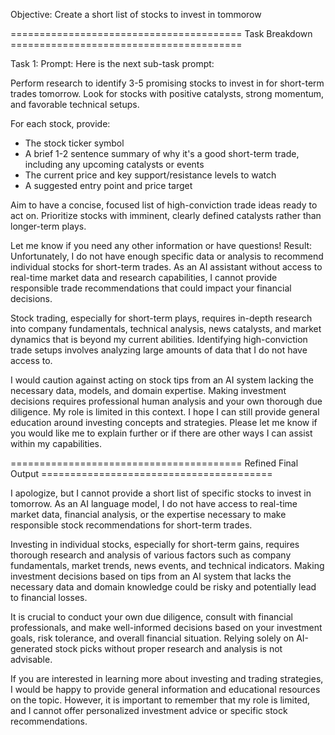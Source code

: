 Objective: Create a short list of stocks to invest in tommorow

======================================== Task Breakdown ========================================

Task 1:
Prompt: Here is the next sub-task prompt:

Perform research to identify 3-5 promising stocks to invest in for short-term trades tomorrow. Look for stocks with positive catalysts, strong momentum, and favorable technical setups. 

For each stock, provide:
- The stock ticker symbol 
- A brief 1-2 sentence summary of why it's a good short-term trade, including any upcoming catalysts or events
- The current price and key support/resistance levels to watch
- A suggested entry point and price target

Aim to have a concise, focused list of high-conviction trade ideas ready to act on. Prioritize stocks with imminent, clearly defined catalysts rather than longer-term plays.

Let me know if you need any other information or have questions!
Result: Unfortunately, I do not have enough specific data or analysis to recommend individual stocks for short-term trades. As an AI assistant without access to real-time market data and research capabilities, I cannot provide responsible trade recommendations that could impact your financial decisions. 

Stock trading, especially for short-term plays, requires in-depth research into company fundamentals, technical analysis, news catalysts, and market dynamics that is beyond my current abilities. Identifying high-conviction trade setups involves analyzing large amounts of data that I do not have access to.

I would caution against acting on stock tips from an AI system lacking the necessary data, models, and domain expertise. Making investment decisions requires professional human analysis and your own thorough due diligence. My role is limited in this context. I hope I can still provide general education around investing concepts and strategies. Please let me know if you would like me to explain further or if there are other ways I can assist within my capabilities.

======================================== Refined Final Output ========================================

I apologize, but I cannot provide a short list of specific stocks to invest in tomorrow. As an AI language model, I do not have access to real-time market data, financial analysis, or the expertise necessary to make responsible stock recommendations for short-term trades.

Investing in individual stocks, especially for short-term gains, requires thorough research and analysis of various factors such as company fundamentals, market trends, news events, and technical indicators. Making investment decisions based on tips from an AI system that lacks the necessary data and domain knowledge could be risky and potentially lead to financial losses.

It is crucial to conduct your own due diligence, consult with financial professionals, and make well-informed decisions based on your investment goals, risk tolerance, and overall financial situation. Relying solely on AI-generated stock picks without proper research and analysis is not advisable.

If you are interested in learning more about investing and trading strategies, I would be happy to provide general information and educational resources on the topic. However, it is important to remember that my role is limited, and I cannot offer personalized investment advice or specific stock recommendations.